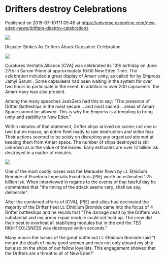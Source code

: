# Drifters destroy Celebrations
Published on 2015-07-10T11:05:45 at https://universe.eveonline.com/new-eden-news/drifters-destroy-celebrations

![](http://web.ccpgamescdn.com/newssystem/media/67370/1/IC.png)

Disaster Strikes As Drifters Attack Capsuleer Celebration

![](http://web.ccpgamescdn.com/newssystem/media/67370/1/2015.06.27.17.04.17.png)

Curatores Veritatis Alliance [CVA] was celebrated its 12th birthday on June 27th in Sarum Prime at approximately 16:00 New Eden Time. The celebration included a great display of Amarr unity, as called for by Empress Jamyl Sarum . Some capsuleers had been waiting in the system for over two hours to participate in the event. In addition to over 200 capsuleers, the Amarr navy was also present.

Among the many speeches JedsZero had this to say: "The presence of Drifter Battleships in the most secure… and most sacred… areas of Amarr Space cannot be allowed. This is why the Empress is attempting to bring unity and stability to New Eden."

Within minutes of that statement, Drifter ships arrived on scene; not one or two but en masse, an entire fleet ready to rain destruction and strike fear. Their actions seemed to be solely on disrupting any organized attempt at keeping them from Amarr space. The number of ships destroyed is still unknown as is the value of the losses. Early estimates are over 12 billion isk destroyed in a matter of minutes.

![](http://web.ccpgamescdn.com/newssystem/media/67370/1/2015.06.27.17.09.24.png)

One of the most costly losses was the Marauder flown by Lt. Ethidium Bromide of Praetoria Imperialis Excubitoris [PIE] worth an estimated 1.75 billion isk. When interviewed in regards to the events of that fateful day he commented that "the timing of the attack seems very, shall we say, deliberate". 

After the combined efforts of [CVA], [PIE] and allies had decimated the majority of the Drifter fleet Lt. Ethidium Bromide came into the focus of 4 Drifter battleships and he recalls that "The damage dealt by the Drifters was substantial and my armor repair module could not hold up. The crew did their best to overheat all stabilizing modules but in the end the TES RIGHTEOUSNESS was destroyed within seconds."

Many mourn the losses of the great battle but Lt. Ethidium Bromide said "I mourn the death of many good women and men not only aboard my ship but also on the ships of our fellow loyalists. This engagement showed that the Drifters are a threat to all of New Eden!"
